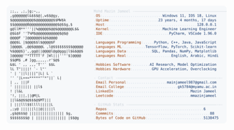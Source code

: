 <picture>
  <source srcset="https://raw.githubusercontent.com/mmazinjameel/mmazinjameel/main/dark_mode.svg?v=1742623963" media="(prefers-color-scheme: dark)">
  <img src="https://raw.githubusercontent.com/mmazinjameel/mmazinjameel/main/light_mode.svg?v=1742623963">
</picture>
